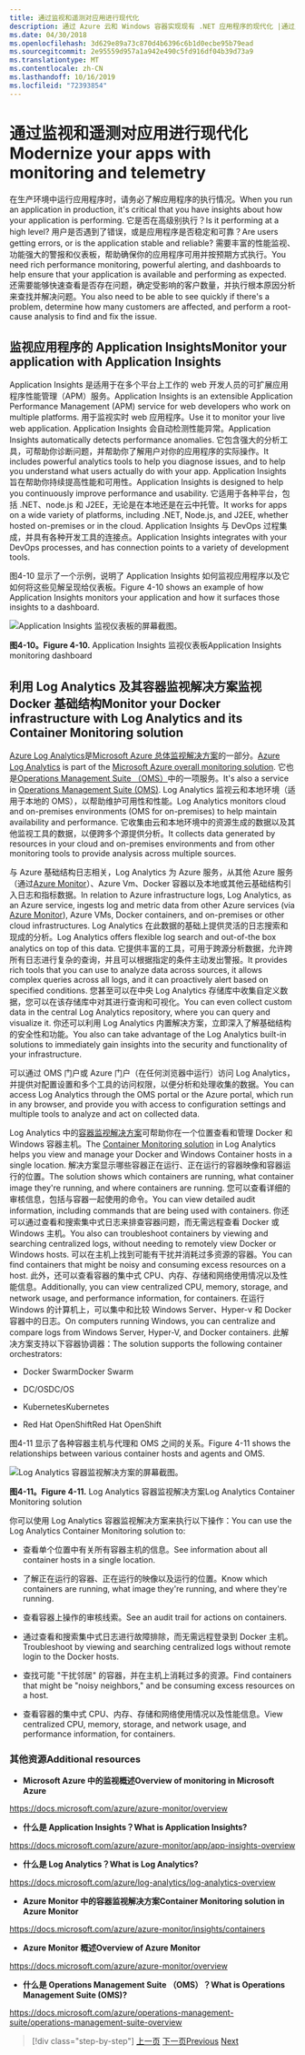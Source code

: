 ```yaml
---
title: 通过监视和遥测对应用进行现代化
description: 通过 Azure 云和 Windows 容器实现现有 .NET 应用程序的现代化 |通过监视和遥测实现应用现代化
ms.date: 04/30/2018
ms.openlocfilehash: 3d629e89a73c870d4b6396c6b1d0ecbe95b79ead
ms.sourcegitcommit: 2e95559d957a1a942e490c5fd916df04b39d73a9
ms.translationtype: MT
ms.contentlocale: zh-CN
ms.lasthandoff: 10/16/2019
ms.locfileid: "72393854"
---
```

# <a name="modernize-your-apps-with-monitoring-and-telemetry"></a><span data-ttu-id="b2861-103">通过监视和遥测对应用进行现代化</span><span class="sxs-lookup"><span data-stu-id="b2861-103">Modernize your apps with monitoring and telemetry</span></span>

<span data-ttu-id="b2861-104">在生产环境中运行应用程序时，请务必了解应用程序的执行情况。</span><span class="sxs-lookup"><span data-stu-id="b2861-104">When you run an application in production, it's critical that you have insights about how your application is performing.</span></span> <span data-ttu-id="b2861-105">它是否在高级别执行？</span><span class="sxs-lookup"><span data-stu-id="b2861-105">Is it performing at a high level?</span></span> <span data-ttu-id="b2861-106">用户是否遇到了错误，或是应用程序是否稳定和可靠？</span><span class="sxs-lookup"><span data-stu-id="b2861-106">Are users getting errors, or is the application stable and reliable?</span></span> <span data-ttu-id="b2861-107">需要丰富的性能监视、功能强大的警报和仪表板，帮助确保你的应用程序可用并按预期方式执行。</span><span class="sxs-lookup"><span data-stu-id="b2861-107">You need rich performance monitoring, powerful alerting, and dashboards to help ensure that your application is available and performing as expected.</span></span> <span data-ttu-id="b2861-108">还需要能够快速查看是否存在问题，确定受影响的客户数量，并执行根本原因分析来查找并解决问题。</span><span class="sxs-lookup"><span data-stu-id="b2861-108">You also need to be able to see quickly if there's a problem, determine how many customers are affected, and perform a root-cause analysis to find and fix the issue.</span></span>

## <a name="monitor-your-application-with-application-insights"></a><span data-ttu-id="b2861-109">监视应用程序的 Application Insights</span><span class="sxs-lookup"><span data-stu-id="b2861-109">Monitor your application with Application Insights</span></span>

<span data-ttu-id="b2861-110">Application Insights 是适用于在多个平台上工作的 web 开发人员的可扩展应用程序性能管理（APM）服务。</span><span class="sxs-lookup"><span data-stu-id="b2861-110">Application Insights is an extensible Application Performance Management (APM) service for web developers who work on multiple platforms.</span></span> <span data-ttu-id="b2861-111">用于监视实时 web 应用程序。</span><span class="sxs-lookup"><span data-stu-id="b2861-111">Use it to monitor your live web application.</span></span> <span data-ttu-id="b2861-112">Application Insights 会自动检测性能异常。</span><span class="sxs-lookup"><span data-stu-id="b2861-112">Application Insights automatically detects performance anomalies.</span></span> <span data-ttu-id="b2861-113">它包含强大的分析工具，可帮助你诊断问题，并帮助你了解用户对你的应用程序的实际操作。</span><span class="sxs-lookup"><span data-stu-id="b2861-113">It includes powerful analytics tools to help you diagnose issues, and to help you understand what users actually do with your app.</span></span> <span data-ttu-id="b2861-114">Application Insights 旨在帮助你持续提高性能和可用性。</span><span class="sxs-lookup"><span data-stu-id="b2861-114">Application Insights is designed to help you continuously improve performance and usability.</span></span> <span data-ttu-id="b2861-115">它适用于各种平台，包括 .NET、node.js 和 J2EE，无论是在本地还是在云中托管。</span><span class="sxs-lookup"><span data-stu-id="b2861-115">It works for apps on a wide variety of platforms, including .NET, Node.js, and J2EE, whether hosted on-premises or in the cloud.</span></span> <span data-ttu-id="b2861-116">Application Insights 与 DevOps 过程集成，并具有各种开发工具的连接点。</span><span class="sxs-lookup"><span data-stu-id="b2861-116">Application Insights integrates with your DevOps processes, and has connection points to a variety of development tools.</span></span>

<span data-ttu-id="b2861-117">图4-10 显示了一个示例，说明了 Application Insights 如何监视应用程序以及它如何将这些见解呈现给仪表板。</span><span class="sxs-lookup"><span data-stu-id="b2861-117">Figure 4-10 shows an example of how Application Insights monitors your application and how it surfaces those insights to a dashboard.</span></span>

![Application Insights 监视仪表板的屏幕截图。](./media/modernize-your-apps-with-monitoring-and-telemetry/application-insights-monitoring-dashboard.png)

<span data-ttu-id="b2861-119">**图4-10。**</span><span class="sxs-lookup"><span data-stu-id="b2861-119">**Figure 4-10.**</span></span> <span data-ttu-id="b2861-120">Application Insights 监视仪表板</span><span class="sxs-lookup"><span data-stu-id="b2861-120">Application Insights monitoring dashboard</span></span>

## <a name="monitor-your-docker-infrastructure-with-log-analytics-and-its-container-monitoring-solution"></a><span data-ttu-id="b2861-121">利用 Log Analytics 及其容器监视解决方案监视 Docker 基础结构</span><span class="sxs-lookup"><span data-stu-id="b2861-121">Monitor your Docker infrastructure with Log Analytics and its Container Monitoring solution</span></span>

<span data-ttu-id="b2861-122">[Azure Log Analytics](https://docs.microsoft.com/azure/log-analytics/log-analytics-overview)是[Microsoft Azure 总体监视解决方案](https://docs.microsoft.com/azure/monitoring-and-diagnostics/monitoring-overview)的一部分。</span><span class="sxs-lookup"><span data-stu-id="b2861-122">[Azure Log Analytics](https://docs.microsoft.com/azure/log-analytics/log-analytics-overview) is part of the [Microsoft Azure overall monitoring solution](https://docs.microsoft.com/azure/monitoring-and-diagnostics/monitoring-overview).</span></span> <span data-ttu-id="b2861-123">它也是[Operations Management Suite （OMS）](https://docs.microsoft.com/azure/operations-management-suite/operations-management-suite-overview)中的一项服务。</span><span class="sxs-lookup"><span data-stu-id="b2861-123">It's also a service in [Operations Management Suite (OMS)](https://docs.microsoft.com/azure/operations-management-suite/operations-management-suite-overview).</span></span> <span data-ttu-id="b2861-124">Log Analytics 监视云和本地环境（适用于本地的 OMS），以帮助维护可用性和性能。</span><span class="sxs-lookup"><span data-stu-id="b2861-124">Log Analytics monitors cloud and on-premises environments (OMS for on-premises) to help maintain availability and performance.</span></span> <span data-ttu-id="b2861-125">它收集由云和本地环境中的资源生成的数据以及其他监视工具的数据，以便跨多个源提供分析。</span><span class="sxs-lookup"><span data-stu-id="b2861-125">It collects data generated by resources in your cloud and on-premises environments and from other monitoring tools to provide analysis across multiple sources.</span></span>

<span data-ttu-id="b2861-126">与 Azure 基础结构日志相关，Log Analytics 为 Azure 服务，从其他 Azure 服务（通过[Azure Monitor](https://docs.microsoft.com/azure/monitoring-and-diagnostics/monitoring-overview-azure-monitor)）、Azure Vm、Docker 容器以及本地或其他云基础结构引入日志和指标数据。</span><span class="sxs-lookup"><span data-stu-id="b2861-126">In relation to Azure infrastructure logs, Log Analytics, as an Azure service, ingests log and metric data from other Azure services (via [Azure Monitor](https://docs.microsoft.com/azure/monitoring-and-diagnostics/monitoring-overview-azure-monitor)), Azure VMs, Docker containers, and on-premises or other cloud infrastructures.</span></span> <span data-ttu-id="b2861-127">Log Analytics 在此数据的基础上提供灵活的日志搜索和现成的分析。</span><span class="sxs-lookup"><span data-stu-id="b2861-127">Log Analytics offers flexible log search and out-of-the box analytics on top of this data.</span></span> <span data-ttu-id="b2861-128">它提供丰富的工具，可用于跨源分析数据，允许跨所有日志进行复杂的查询，并且可以根据指定的条件主动发出警报。</span><span class="sxs-lookup"><span data-stu-id="b2861-128">It provides rich tools that you can use to analyze data across sources, it allows complex queries across all logs, and it can proactively alert based on specified conditions.</span></span> <span data-ttu-id="b2861-129">您甚至可以在中央 Log Analytics 存储库中收集自定义数据，您可以在该存储库中对其进行查询和可视化。</span><span class="sxs-lookup"><span data-stu-id="b2861-129">You can even collect custom data in the central Log Analytics repository, where you can query and visualize it.</span></span> <span data-ttu-id="b2861-130">你还可以利用 Log Analytics 内置解决方案，立即深入了解基础结构的安全性和功能。</span><span class="sxs-lookup"><span data-stu-id="b2861-130">You also can take advantage of the Log Analytics built-in solutions to immediately gain insights into the security and functionality of your infrastructure.</span></span>

<span data-ttu-id="b2861-131">可以通过 OMS 门户或 Azure 门户（在任何浏览器中运行）访问 Log Analytics，并提供对配置设置和多个工具的访问权限，以便分析和处理收集的数据。</span><span class="sxs-lookup"><span data-stu-id="b2861-131">You can access Log Analytics through the OMS portal or the Azure portal, which run in any browser, and provide you with access to configuration settings and multiple tools to analyze and act on collected data.</span></span>

<span data-ttu-id="b2861-132">Log Analytics 中的[容器监视解决方案](https://docs.microsoft.com/azure/log-analytics/log-analytics-containers)可帮助你在一个位置查看和管理 Docker 和 Windows 容器主机。</span><span class="sxs-lookup"><span data-stu-id="b2861-132">The [Container Monitoring solution](https://docs.microsoft.com/azure/log-analytics/log-analytics-containers) in Log Analytics helps you view and manage your Docker and Windows Container hosts in a single location.</span></span> <span data-ttu-id="b2861-133">解决方案显示哪些容器正在运行、正在运行的容器映像和容器运行的位置。</span><span class="sxs-lookup"><span data-stu-id="b2861-133">The solution shows which containers are running, what container image they're running, and where containers are running.</span></span> <span data-ttu-id="b2861-134">您可以查看详细的审核信息，包括与容器一起使用的命令。</span><span class="sxs-lookup"><span data-stu-id="b2861-134">You can view detailed audit information, including commands that are being used with containers.</span></span> <span data-ttu-id="b2861-135">你还可以通过查看和搜索集中式日志来排查容器问题，而无需远程查看 Docker 或 Windows 主机。</span><span class="sxs-lookup"><span data-stu-id="b2861-135">You also can troubleshoot containers by viewing and searching centralized logs, without needing to remotely view Docker or Windows hosts.</span></span> <span data-ttu-id="b2861-136">可以在主机上找到可能有干扰并消耗过多资源的容器。</span><span class="sxs-lookup"><span data-stu-id="b2861-136">You can find containers that might be noisy and consuming excess resources on a host.</span></span> <span data-ttu-id="b2861-137">此外，还可以查看容器的集中式 CPU、内存、存储和网络使用情况以及性能信息。</span><span class="sxs-lookup"><span data-stu-id="b2861-137">Additionally, you can view centralized CPU, memory, storage, and network usage, and performance information, for containers.</span></span> <span data-ttu-id="b2861-138">在运行 Windows 的计算机上，可以集中和比较 Windows Server、Hyper-v 和 Docker 容器中的日志。</span><span class="sxs-lookup"><span data-stu-id="b2861-138">On computers running Windows, you can centralize and compare logs from Windows Server, Hyper-V, and Docker containers.</span></span> <span data-ttu-id="b2861-139">此解决方案支持以下容器协调器：</span><span class="sxs-lookup"><span data-stu-id="b2861-139">The solution supports the following container orchestrators:</span></span>

- <span data-ttu-id="b2861-140">Docker Swarm</span><span class="sxs-lookup"><span data-stu-id="b2861-140">Docker Swarm</span></span>

- <span data-ttu-id="b2861-141">DC/OS</span><span class="sxs-lookup"><span data-stu-id="b2861-141">DC/OS</span></span>

- <span data-ttu-id="b2861-142">Kubernetes</span><span class="sxs-lookup"><span data-stu-id="b2861-142">Kubernetes</span></span>

- <span data-ttu-id="b2861-143">Red Hat OpenShift</span><span class="sxs-lookup"><span data-stu-id="b2861-143">Red Hat OpenShift</span></span>

<span data-ttu-id="b2861-144">图4-11 显示了各种容器主机与代理和 OMS 之间的关系。</span><span class="sxs-lookup"><span data-stu-id="b2861-144">Figure 4-11 shows the relationships between various container hosts and agents and OMS.</span></span>

![Log Analytics 容器监视解决方案的屏幕截图。](./media/modernize-your-apps-with-monitoring-and-telemetry/log-analytics-container-monitoring-solution.png)

<span data-ttu-id="b2861-146">**图4-11。**</span><span class="sxs-lookup"><span data-stu-id="b2861-146">**Figure 4-11.**</span></span> <span data-ttu-id="b2861-147">Log Analytics 容器监视解决方案</span><span class="sxs-lookup"><span data-stu-id="b2861-147">Log Analytics Container Monitoring solution</span></span>

<span data-ttu-id="b2861-148">你可以使用 Log Analytics 容器监视解决方案来执行以下操作：</span><span class="sxs-lookup"><span data-stu-id="b2861-148">You can use the Log Analytics Container Monitoring solution to:</span></span>

- <span data-ttu-id="b2861-149">查看单个位置中有关所有容器主机的信息。</span><span class="sxs-lookup"><span data-stu-id="b2861-149">See information about all container hosts in a single location.</span></span>

- <span data-ttu-id="b2861-150">了解正在运行的容器、正在运行的映像以及运行的位置。</span><span class="sxs-lookup"><span data-stu-id="b2861-150">Know which containers are running, what image they're running, and where they're running.</span></span>

- <span data-ttu-id="b2861-151">查看容器上操作的审核线索。</span><span class="sxs-lookup"><span data-stu-id="b2861-151">See an audit trail for actions on containers.</span></span>

- <span data-ttu-id="b2861-152">通过查看和搜索集中式日志进行故障排除，而无需远程登录到 Docker 主机。</span><span class="sxs-lookup"><span data-stu-id="b2861-152">Troubleshoot by viewing and searching centralized logs without remote login to the Docker hosts.</span></span>

- <span data-ttu-id="b2861-153">查找可能 "干扰邻居" 的容器，并在主机上消耗过多的资源。</span><span class="sxs-lookup"><span data-stu-id="b2861-153">Find containers that might be "noisy neighbors," and be consuming excess resources on a host.</span></span>

- <span data-ttu-id="b2861-154">查看容器的集中式 CPU、内存、存储和网络使用情况以及性能信息。</span><span class="sxs-lookup"><span data-stu-id="b2861-154">View centralized CPU, memory, storage, and network usage, and performance information, for containers.</span></span>

### <a name="additional-resources"></a><span data-ttu-id="b2861-155">其他资源</span><span class="sxs-lookup"><span data-stu-id="b2861-155">Additional resources</span></span>

- <span data-ttu-id="b2861-156">**Microsoft Azure 中的监视概述**</span><span class="sxs-lookup"><span data-stu-id="b2861-156">**Overview of monitoring in Microsoft Azure**</span></span>

<https://docs.microsoft.com/azure/azure-monitor/overview>

- <span data-ttu-id="b2861-157">**什么是 Application Insights？**</span><span class="sxs-lookup"><span data-stu-id="b2861-157">**What is Application Insights?**</span></span>

<https://docs.microsoft.com/azure/azure-monitor/app/app-insights-overview>

- <span data-ttu-id="b2861-158">**什么是 Log Analytics？**</span><span class="sxs-lookup"><span data-stu-id="b2861-158">**What is Log Analytics?**</span></span>

<https://docs.microsoft.com/azure/log-analytics/log-analytics-overview>

- <span data-ttu-id="b2861-159">**Azure Monitor 中的容器监视解决方案**</span><span class="sxs-lookup"><span data-stu-id="b2861-159">**Container Monitoring solution in Azure Monitor**</span></span>

<https://docs.microsoft.com/azure/azure-monitor/insights/containers>

- <span data-ttu-id="b2861-160">**Azure Monitor 概述**</span><span class="sxs-lookup"><span data-stu-id="b2861-160">**Overview of Azure Monitor**</span></span>

<https://docs.microsoft.com/azure/azure-monitor/overview>

- <span data-ttu-id="b2861-161">**什么是 Operations Management Suite （OMS）？**</span><span class="sxs-lookup"><span data-stu-id="b2861-161">**What is Operations Management Suite (OMS)?**</span></span>

<https://docs.microsoft.com/azure/operations-management-suite/operations-management-suite-overview>

>[!div class="step-by-step"]
><span data-ttu-id="b2861-162">[上一页](build-resilient-services-ready-for-the-cloud-embrace-transient-failures-in-the-cloud.md)
>[下一页](life-cycle-ci-cd-pipelines-devops-tools.md)</span><span class="sxs-lookup"><span data-stu-id="b2861-162">[Previous](build-resilient-services-ready-for-the-cloud-embrace-transient-failures-in-the-cloud.md)
[Next](life-cycle-ci-cd-pipelines-devops-tools.md)</span></span>
